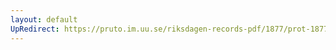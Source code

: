 ```yaml
---
layout: default
UpRedirect: https://pruto.im.uu.se/riksdagen-records-pdf/1877/prot-1877--ak--020/prot-1877--ak--020_053.pdf
---
```


